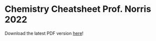 # Chemistry Cheatsheet Prof. Norris 2022

Download the latest PDF version [here](https://github.com/Noothless/Chemistry_Norris_2022/releases)!

